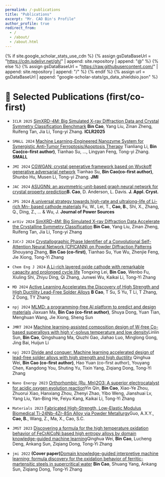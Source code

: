 ```yaml
---
permalink: /-publications
title: "Publications"
excerpt: "Mr. CAO Bin's Profile"
author_profile: true
redirect_from: 
  - /
  - /about/
  - /about.html
---
```


{% if site.google_scholar_stats_use_cdn %}
{% assign gsDataBaseUrl = "https://cdn.jsdelivr.net/gh/" | append: site.repository | append: "@" %}
{% else %}
{% assign gsDataBaseUrl = "https://raw.githubusercontent.com/" | append: site.repository | append: "/" %}
{% endif %}
{% assign url = gsDataBaseUrl | append: "google-scholar-stats/gs_data_shieldsio.json" %}

<span class='anchor' id='-publications'></span>


# 📝 Selected Publications (first/co-first)
- `ICLR 2025` [SimXRD-4M: Big Simulated X-ray Diffraction Data and Crystal Symmetry Classification Benchmark](https://openreview.net/pdf?id=mkuB677eMM) **Bin Cao**,  Yang Liu, Zinan Zheng, Ruifeng Tan, Jia Li, Tong-yi Zhang. **ICLR2025**


- `SMALL 2024` [Machine Learning-Engineered Nanozyme System for Synergistic Anti-Tumor Ferroptosis/Apoptosis Therapy](https://onlinelibrary.wiley.com/doi/10.1002/smll.202408750) Tianliang Li, **Bin Cao(co-first author)**,  Tianhao Su, ..., Lingyan Feng, Tong-yi Zhang. **SMALL**

- `JMI 2024` [CGWGAN: crystal generative framework based on Wyckoff generative adversarial network](https://www.oaepublish.com/articles/jmi.2024.24) Tianhao Su, **Bin Cao(co-first author)**, Shunbo Hu, Musen Li, Tong-yi Zhang. **JMI**

- `JAC 2024` [ASUGNN: an asymmetric-unit-based graph neural network for crystal property prediction](https://journals.iucr.org/paper?S1600576724011336)**B. Cao**, D. Anderson, L. Davis. **J. Appl. Cryst.**

- `JPS 2024` [A universal strategy towards high-rate and ultralong-life of Li-rich Mn- based cathode materials](https://www.sciencedirect.com/science/article/pii/S0378775324010966) Fu, W., Lei, T., **Cao, B.**, Shi, X., Zhang, Q., Ding, Z., ... & Wu, J.  **Journal of Power Sources**


- `arXiv 2024`   [SimXRD-4M: Big Simulated X-ray Diffraction Data Accelerate the Crystalline Symmetry Classification](https://arxiv.org/html/2406.15469v1) **Bin Cao**, Yang Liu, Zinan Zheng, Ruifeng Tan, Jia Li, Tong-yi Zhang


- `IUCrJ 2024` [Crystallographic Phase Identifier of a Convolutional Self-Attention Neural Network (CPICANN) on Powder Diffraction Patterns](https://doi.org/10.1107/S2052252524005323) Shouyang Zhang, **Bin Cao (co-first)**, Tianhao Su, Yue Wu, Zhenjie Feng, Jie Xiong, Tong-Yi Zhang

- `Chem Eng J 2024` [A Li-rich layered oxide cathode with remarkable capacity and prolonged cycle life](https://www.sciencedirect.com/science/article/pii/S1385894724030092) Tongxing Lei, **Bin Cao**, Wenbo Fu, Xiuling Shi, Zhiyu Ding, Qi Zhang, Junwei Wu, Kaikai Li, Tong-Yi Zhang

- `MD 2024` [Active Learning Accelerates the Discovery of High Strength and High Ductility Lead-Free Solder Alloys](https://doi.org/10.1016/j.matdes.2024.112921) **B Cao**, T Su, S Yu, T Li, T Zhang, Z Dong, TY Zhang

- `npj 2024` [MLMD: a programming-free AI platform to predict and design materials](https://www.nature.com/articles/s41524-024-01243-4) Jiaxuan Ma, **Bin Cao (co-first author)**, Shuya Dong, Yuan Tian, Menghuan Wang, Jie Xiong, Sheng Sun 

- `JMRT 2024` [Machine learning-assisted composition design of W-free Co-based superalloys with high γ′-solvus temperature and low density](https://www.sciencedirect.com/science/article/pii/S2238785424000401?via%3Dihub)Linlin Sun, **Bin Cao**, Qingshuang Ma, Qiuzhi Gao, Jiahao Luo, Minglong Gong, Jing Bai, Huijun Li 


- `npj 2023` [Divide and conquer: Machine learning accelerated design of lead-free solder alloys with high strength and high ductility](https://www.nature.com/articles/s41524-023-01150-0) Qinghua Wei, **Bin Cao (co-first author)**, Hao Yuan (co-first author), Youyang Chen, Kangdong You, Shuting Yu, Tixin Yang, Ziqiang Dong, Tong-Yi Zhang 

- `Nano Energy 2023` [Orthorhombic (Ru, Mn)2O3: A superior electrocatalyst for acidic oxygen evolution reaction](https://www.sciencedirect.com/science/article/pii/S2211285523005645?via%3Dihub)Yin Qin, **Bin Cao**, Xiao-Ye Zhou, Zhuorui Xiao, Hanxiang Zhou, Zhenyi Zhao, Yibo Weng, Jianshuai Lv, Yang Liu, Yan-Bing He, Feiyu Kang, Kaikai Li, Tong-Yi Zhang

- `Materials 2023` [Fabricated High-Strength, Low-Elastic Modulus Biomedical Ti-24Nb-4Zr-8Sn Alloy via Powder Metallurgy](https://www.mdpi.com/1996-1944/16/10/3845)Guo, A.X.Y., **Cao, B.**, Wang, Z., Ma, X., Cao, S.C. 

- `JMST 2023` [Discovering a formula for the high temperature oxidation behavior of FeCrAlCoNi based high entropy alloys by domain knowledge-guided machine learning](https://www.sciencedirect.com/science/article/pii/S1005030223000622?via%3Dihub)Qinghua Wei, **Bin Cao**, Lucheng Deng, Ankang Sun, Ziqiang Dong, Tong-Yi Zhang

- `jmi 2022` **(Cover paper)**[Domain knowledge-guided interpretive machine learning: formula discovery for the oxidation behavior of ferritic-martensitic steels in supercritical water](https://www.oaepublish.com/articles/jmi.2022.04) **Bin Cao**, Shuang Yang, Ankang Sun, Ziqiang Dong, Tong-Yi Zhang

